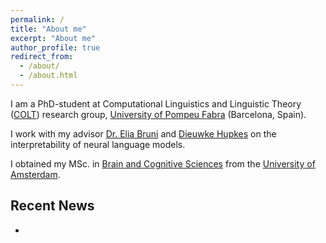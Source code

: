 ```yaml
---
permalink: /
title: "About me"
excerpt: "About me"
author_profile: true
redirect_from: 
  - /about/
  - /about.html
---
```


I am a PhD-student at Computational Linguistics and Linguistic Theory ([COLT](https://www.upf.edu/web/colt)) research group, [University of Pompeu Fabra](https://www.upf.edu/) (Barcelona, Spain).

I work with my advisor [Dr. Elia Bruni](https://eliabruni.github.io/) and [Dieuwke Hupkes](http://dieuwkehupkes.nl/) on the interpretability of neural language models.

I obtained my MSc. in [Brain and Cognitive Sciences](https://gss.uva.nl/content/research-masters/brain-and-cognitive-sciences/brain-and-cognitive-sciences.html?1584890047348) from the [University of Amsterdam](https://www.uva.nl/en).



Recent News
------

-
